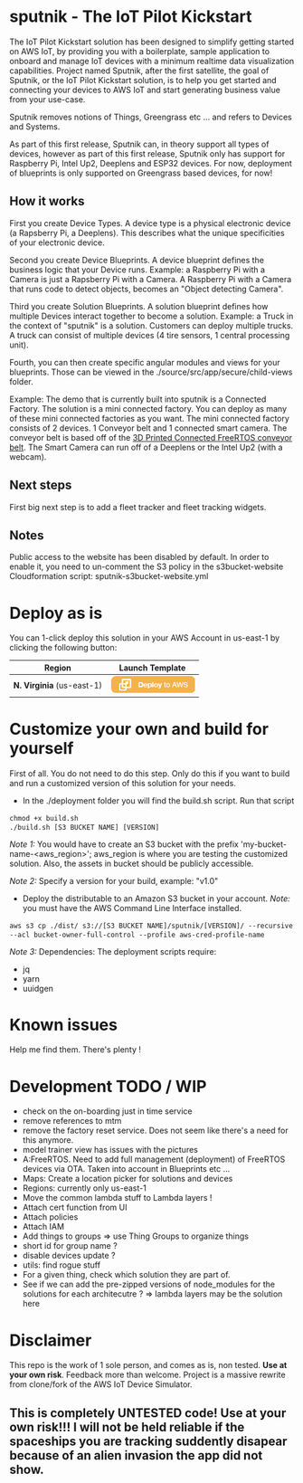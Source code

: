 # sputnik - The IoT Pilot Kickstart

The IoT Pilot Kickstart solution has been designed to simplify getting started on AWS IoT, by providing you with a boilerplate, sample application to onboard and manage IoT devices with a minimum realtime data visualization capabilities.
Project named Sputnik, after the first satellite, the goal of Sputnik, or the IoT Pilot Kickstart solution, is to help you get started and connecting your devices to AWS IoT and start generating business value from your use-case.

Sputnik removes notions of Things, Greengrass etc ... and refers to Devices and Systems.

As part of this first release, Sputnik can, in theory support all types of devices, however as part of this first release, Sputnik only has support for Raspberry Pi, Intel Up2, Deeplens and ESP32 devices.
For now, deployment of blueprints is only supported on Greengrass based devices, for now!

## How it works

First you create Device Types. A device type is a physical electronic device (a Rapsberry Pi, a Deeplens). This describes what the unique specificities of your electronic device.

Second you create Device Blueprints. A device blueprint defines the business logic that your Device runs. Example: a Raspberry Pi with a Camera is just a Rapsberry Pi with a Camera. A Raspberry Pi with a Camera that runs code to detect objects, becomes an "Object detecting Camera".

Third you create Solution Blueprints. A solution blueprint defines how multiple Devices interact together to become a solution. Example: a Truck in the context of "sputnik" is a solution. Customers can deploy multiple trucks. A truck can consist of multiple devices (4 tire sensors, 1 central processing unit).

Fourth, you can then create specific angular modules and views for your blueprints. Those can be viewed in the ./source/src/app/secure/child-views folder.

Example:
The demo that is currently built into sputnik is a Connected Factory. The solution is a mini connected factory. You can deploy as many of these mini connected factories as you want. The mini connected factory consists of 2 devices. 1 Conveyor belt and 1 connected smart camera. The conveyor belt is based off of the [3D Printed Connected FreeRTOS conveyor belt](https://github.com/aws-samples/amazon-freertos-iot-conveyor-belt). The Smart Camera can run off of a Deeplens or the Intel Up2 (with a webcam).

## Next steps

First big next step is to add a fleet tracker and fleet tracking widgets.

## Notes

Public access to the website has been disabled by default.
In order to enable it, you need to un-comment the S3 policy in the s3bucket-website Cloudformation script: sputnik-s3bucket-website.yml

# Deploy as is

You can 1-click deploy this solution in your AWS Account in us-east-1 by clicking the following button:

Region | Launch Template
------------ | -------------
**N. Virginia** (us-east-1) | [![Launch the sputnik Stack into Virginia with CloudFormation](/Images/deploy-to-aws.png)](https://console.aws.amazon.com/cloudformation/home?region=us-east-1#/stacks/new?stackName=sputnik&templateURL=https://s3.amazonaws.com/tims-solutions-us-east-1/sputnik/v0.9.1/cf/sputnik.yml)

# Customize your own and build for yourself
First of all. You do not need to do this step. Only do this if you want to build and run a customized version of this solution for your needs.

* In the ./deployment folder you will find the build.sh script. Run that script

```
chmod +x build.sh
./build.sh [S3 BUCKET NAME] [VERSION]
```
_Note 1:_ You would have to create an S3 bucket with the prefix 'my-bucket-name-<aws_region>'; aws_region is where you are testing the customized solution. Also, the assets in bucket should be publicly accessible.

_Note 2:_ Specify a version for your build, example: "v1.0"

* Deploy the distributable to an Amazon S3 bucket in your account. _Note:_ you must have the AWS Command Line Interface installed.

```
aws s3 cp ./dist/ s3://[S3 BUCKET NAME]/sputnik/[VERSION]/ --recursive --acl bucket-owner-full-control --profile aws-cred-profile-name
```

_Note 3:_ Dependencies:
The deployment scripts require:
* jq
* yarn
* uuidgen

# Known issues

Help me find them. There's plenty !

# Development TODO / WIP

* check on the on-boarding just in time service
* remove references to mtm
* remove the factory reset service. Does not seem like there's a need for this anymore.
* model trainer view has issues with the pictures
* A:FreeRTOS. Need to add full management (deployment) of FreeRTOS devices via OTA. Taken into account in Blueprints etc ...
* Maps: Create a location picker for solutions and devices
* Regions: currently only us-east-1
* Move the common lambda stuff to Lambda layers !
* Attach cert function from UI
* Attach policies
* Attach IAM
* Add things to groups => use Thing Groups to organize things
* short id for group name ?
* disable devices update ?
* utils: find rogue stuff
* For a given thing, check which solution they are part of.
* See if we can add the pre-zipped versions of node_modules for the solutions for each architecutre ? => lambda layers may be the solution here


# Disclaimer

This repo is the work of 1 sole person, and comes as is, non tested. **Use at your own risk**. Feedback more than welcome.
Project is a massive rewrite from clone/fork of the AWS IoT Device Simulator.

## This is completely UNTESTED code! Use at your own risk!!! I will not be held reliable if the spaceships you are tracking suddently disapear because of an alien invasion the app did not show.

